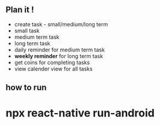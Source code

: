 ## Plan it !

- create task - small/medium/long term
- small task
- medium term task
- long term task
- daily reminder for medium term task
- **weekly reminder** for long term task
- get coins for completing tasks
- view calender view for all tasks

## how to run

# npx react-native run-android
